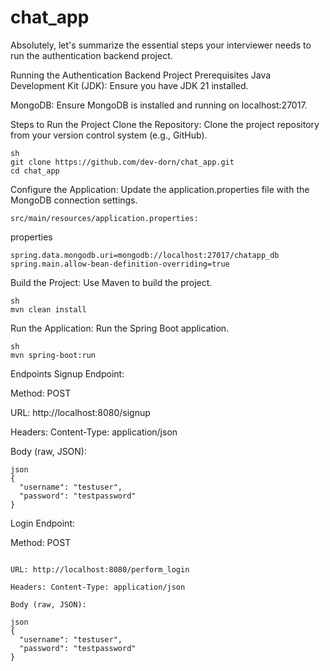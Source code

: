 # chat_app
Absolutely, let's summarize the essential steps your interviewer needs to run the authentication backend project.

Running the Authentication Backend Project
Prerequisites
Java Development Kit (JDK): Ensure you have JDK 21 installed.

MongoDB: Ensure MongoDB is installed and running on localhost:27017.

Steps to Run the Project
Clone the Repository: Clone the project repository from your version control system (e.g., GitHub).
```
sh
git clone https://github.com/dev-dorn/chat_app.git
cd chat_app
```
Configure the Application: Update the application.properties file with the MongoDB connection settings.
```
src/main/resources/application.properties:
```
properties
```
spring.data.mongodb.uri=mongodb://localhost:27017/chatapp_db
spring.main.allow-bean-definition-overriding=true
```
Build the Project: Use Maven to build the project.
```
sh
mvn clean install
```
Run the Application: Run the Spring Boot application.

```
sh
mvn spring-boot:run
```
Endpoints
Signup Endpoint:

Method: POST

URL: http://localhost:8080/signup


Headers: Content-Type: application/json

Body (raw, JSON):
```
json
{
  "username": "testuser",
  "password": "testpassword"
}
```
Login Endpoint:

Method: POST
```

URL: http://localhost:8080/perform_login

Headers: Content-Type: application/json
```
```
Body (raw, JSON):

json
{
  "username": "testuser",
  "password": "testpassword"
}
```
